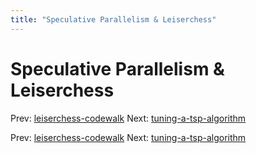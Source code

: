 ```yaml
---
title: "Speculative Parallelism & Leiserchess"
---
```


# Speculative Parallelism & Leiserchess

Prev: [leiserchess-codewalk](leiserchess-codewalk.md)
Next: [tuning-a-tsp-algorithm](tuning-a-tsp-algorithm.md)

Prev: [leiserchess-codewalk](leiserchess-codewalk.md)
Next: [tuning-a-tsp-algorithm](tuning-a-tsp-algorithm.md)
